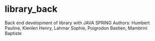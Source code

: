 # library_back
Back end development of library with JAVA SPRING
Authors: Humbert Pauline, Kienlen Henry, Lahmar Sophie, Puigrodon Bastien, Mambrini Baptiste

